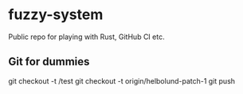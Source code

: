 # fuzzy-system
Public repo for playing with Rust, GitHub CI etc.

## Git for dummies
git checkout -t <name of remote>/test
git checkout -t origin/helbolund-patch-1
git push


